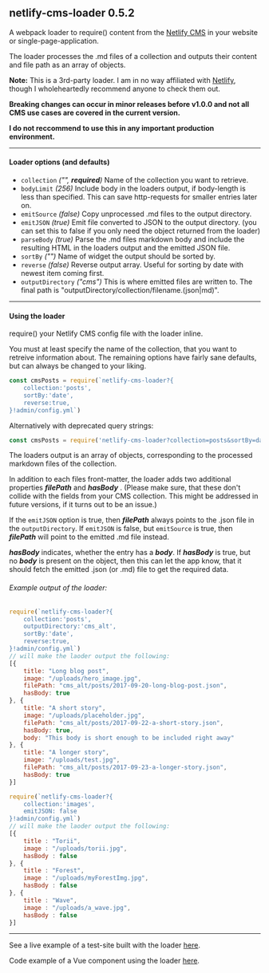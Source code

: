 ## netlify-cms-loader 0.5.2

A webpack loader to require() content from the [Netlify CMS](https://www.netlifycms.org/) in your website or single-page-application.

The loader processes the .md files of a collection and outputs their content and file path as an array of objects.

**Note:** This is a 3rd-party loader. I am in no way affiliated with [Netlify](https://www.netlify.com/), though I wholeheartedly recommend anyone to check them out.

**Breaking changes can occur in minor releases before v1.0.0 and not all CMS use cases are covered in the current version.**

**I do not reccommend to use this in any important production environment.**

---
#### Loader options (and defaults)
* ```collection``` *("", **required**)* Name of the collection you want to retrieve.
* ```bodyLimit``` *(256)* Include body in the loaders output, if body-length is less than specified. This can save http-requests for smaller entries later on.
* ```emitSource``` *(false)* Copy unprocessed .md files to the output directory.
* ```emitJSON``` *(true)* Emit file converted to JSON to the output directory. (you can set this to false if you only need the object returned from the loader)
* ```parseBody``` *(true)* Parse the .md files markdown body and include the resulting HTML in the loaders output and the emitted JSON file.
* ```sortBy``` *("")* Name of widget the output should be sorted by.
* ```reverse``` *(false)* Reverse output array. Useful for sorting by date with newest item coming first.
* ```outputDirectory``` *("cms")* This is where emitted files are written to. The final path is "outputDirectory/collection/filename.(json|md)".

---
#### Using the loader
require() your Netlify CMS config file with the loader inline.

You must at least specify the name of the collection, that you want to retreive information about. The remaining options have fairly sane defaults, but can always be changed to your liking.

```javascript
const cmsPosts = require(`netlify-cms-loader?{
	collection:'posts',
	sortBy:'date',
	reverse:true,
}!admin/config.yml`)
```
Alternatively with deprecated query strings:
```javascript
const cmsPosts = require('netlify-cms-loader?collection=posts&sortBy=date&reverse=true!admin/config.yml')
```

The loaders output is an array of objects, corresponding to the processed markdown files of the collection.

In addition to each files front-matter, the loader adds two additional properties ***filePath*** and ***hasBody*** . (Please make sure, that these don't collide with the fields from your CMS collection. This might be addressed in future versions, if it turns out to be an issue.)

If the `emitJSON` option is true, then ***filePath*** always points to the .json file in the `outputDirectory`. If `emitJSON` is false, but `emitSource` is true, then ***filePath*** will point to the emitted .md file instead.

***hasBody*** indicates, whether the entry has a ***body***. If ***hasBody*** is true, but no ***body*** is present on the object, then this can let the app know, that it should fetch the emitted .json (or .md) file to get the required data.

###### Example output of the loader:
```javascript
require(`netlify-cms-loader?{
	collection:'posts',
	outputDirectory:'cms_alt',
	sortBy:'date',
	reverse:true,
}!admin/config.yml`)
// will make the laoder output the following:
[{
	title: "Long blog post",
	image: "/uploads/hero_image.jpg",
	filePath: "cms_alt/posts/2017-09-20-long-blog-post.json",
	hasBody: true
}, {
	title: "A short story",
	image: "/uploads/placeholder.jpg",
	filePath: "cms_alt/posts/2017-09-22-a-short-story.json",
	hasBody: true,
	body: "This body is short enough to be included right away"
}, {
	title: "A longer story",
	image: "/uploads/test.jpg",
	filePath: "cms_alt/posts/2017-09-23-a-longer-story.json",
	hasBody: true
}]
```
```javascript
require(`netlify-cms-loader?{
	collection:'images',
	emitJSON: false
}!admin/config.yml`)
// will make the laoder output the following:
[{
	title : "Torii",
	image : "/uploads/torii.jpg",
	hasBody : false
}, {
	title : "Forest",
	image : "/uploads/myForestImg.jpg",
	hasBody : false
}, {
	title : "Wave",
	image : "/uploads/a_wave.jpg",
	hasBody : false
}]
```

---
See a live example of a test-site built with the loader [here](https://netlify-cms-loader.netlify.com/).

Code example of a Vue component using the loader [here](https://github.com/Nocory/netlify_cms/blob/master/src/components/cms.vue).